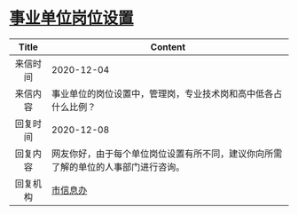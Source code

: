 # <a href="http://www.shangluo.gov.cn/zmhd/ldxxxx.jsp?urltype=leadermail.LeaderMailContentUrl&wbtreeid=1112&leadermailid=6675">事业单位岗位设置</a>
| Title |                      Content                       |
|:-----:|----------------------------------------------------|
| 来信时间  | 2020-12-04                                         |
| 来信内容  | 事业单位的岗位设置中，管理岗，专业技术岗和高中低各占什么比例？                    |
| 回复时间  | 2020-12-08                                         |
| 回复内容  | 网友你好，由于每个单位岗位设置有所不同，建议你向所需了解的单位的人事部门进行咨询。          |
| 回复机构  | <a href="../../categories/agencies/市信息办.md">市信息办</a> |